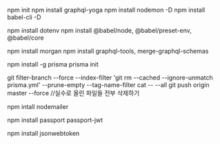 npm init
npm install graphql-yoga
npm install nodemon -D
npm install babel-cli -D

npm install dotenv
npm install @babel/node, @babel/preset-env, @babel/core

npm install morgan
npm install graphql-tools, merge-graphql-schemas

npm install -g prisma
prisma init

git filter-branch --force --index-filter 'git rm --cached --ignore-unmatch prisma.yml' --prune-empty --tag-name-filter cat -- --all
git push origin master --force
//실수로 올린 파일들 전부 삭제하기

npm intall nodemailer

npm install passport passport-jwt

npm install jsonwebtoken
